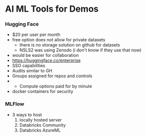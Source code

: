 # AI ML Tools for Demos

### Hugging Face
- $20 per user per month
- free option does not allow for private datasets
	- there is no storage solution on github for datasets
	- NSLS2 was using Zenodo (i don't know if they use that now)
- would be easier for collaboration
- https://huggingface.co/enterprise
- SSO capabilities
- Audits similar to GH
- Groups assigned for repos and controls
- * Compute options paid for by minute
- docker containers for security

### MLFlow
- 3 ways to host
	1. locally hosted server
	2. Databricks Community 
	3. Databricks AzureML


